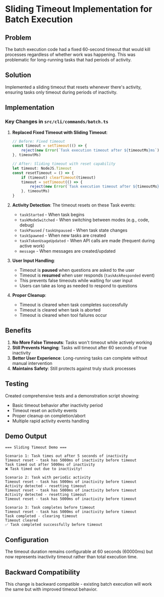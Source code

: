 # Sliding Timeout Implementation for Batch Execution

## Problem

The batch execution code had a fixed 60-second timeout that would kill processes regardless of whether work was happening. This was problematic for long-running tasks that had periods of activity.

## Solution

Implemented a sliding timeout that resets whenever there's activity, ensuring tasks only timeout during periods of inactivity.

## Implementation

### Key Changes in `src/cli/commands/batch.ts`

1. **Replaced Fixed Timeout with Sliding Timeout**:

    ```typescript
    // Before: Fixed timeout
    const timeout = setTimeout(() => {
    	reject(new Error(`Task execution timeout after ${timeoutMs}ms`))
    }, timeoutMs)

    // After: Sliding timeout with reset capability
    let timeout: NodeJS.Timeout
    const resetTimeout = () => {
    	if (timeout) clearTimeout(timeout)
    	timeout = setTimeout(() => {
    		reject(new Error(`Task execution timeout after ${timeoutMs}ms of inactivity`))
    	}, timeoutMs)
    }
    ```

2. **Activity Detection**:
   The timeout resets on these Task events:

    - `taskStarted` - When task begins
    - `taskModeSwitched` - When switching between modes (e.g., code, debug)
    - `taskPaused` / `taskUnpaused` - When task state changes
    - `taskSpawned` - When new tasks are created
    - `taskTokenUsageUpdated` - When API calls are made (frequent during active work)
    - `message` - When messages are created/updated

3. **User Input Handling**:

    - Timeout is **paused** when questions are asked to the user
    - Timeout is **resumed** when user responds (`taskAskResponded` event)
    - This prevents false timeouts while waiting for user input
    - Users can take as long as needed to respond to questions

4. **Proper Cleanup**:
    - Timeout is cleared when task completes successfully
    - Timeout is cleared when task is aborted
    - Timeout is cleared when tool failures occur

## Benefits

1. **No More False Timeouts**: Tasks won't timeout while actively working
2. **Still Prevents Hanging**: Tasks will timeout after 60 seconds of true inactivity
3. **Better User Experience**: Long-running tasks can complete without manual intervention
4. **Maintains Safety**: Still protects against truly stuck processes

## Testing

Created comprehensive tests and a demonstration script showing:

- Basic timeout behavior after inactivity period
- Timeout reset on activity events
- Proper cleanup on completion/abort
- Multiple rapid activity events handling

## Demo Output

```
=== Sliding Timeout Demo ===

Scenario 1: Task times out after 5 seconds of inactivity
Timeout reset - task has 5000ms of inactivity before timeout
Task timed out after 5000ms of inactivity
❌ Task timed out due to inactivity!

Scenario 2: Task with periodic activity
Timeout reset - task has 5000ms of inactivity before timeout
Activity detected - resetting timeout
Timeout reset - task has 5000ms of inactivity before timeout
Activity detected - resetting timeout
Timeout reset - task has 5000ms of inactivity before timeout

Scenario 3: Task completes before timeout
Timeout reset - task has 5000ms of inactivity before timeout
Task completed - clearing timeout
Timeout cleared
✅ Task completed successfully before timeout
```

## Configuration

The timeout duration remains configurable at 60 seconds (60000ms) but now represents inactivity timeout rather than total execution time.

## Backward Compatibility

This change is backward compatible - existing batch execution will work the same but with improved timeout behavior.
